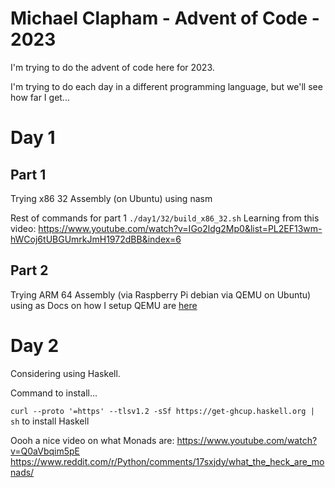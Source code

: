 # Michael Clapham - Advent of Code - 2023

I'm trying to do the advent of code here for 2023.

I'm trying to do each day in a different programming language, but we'll see how far I get...

# Day 1 

## Part 1
Trying x86 32 Assembly (on Ubuntu) using nasm

Rest of commands for part 1 `./day1/32/build_x86_32.sh`
Learning from this video: https://www.youtube.com/watch?v=IGo2ldg2Mp0&list=PL2EF13wm-hWCoj6tUBGUmrkJmH1972dBB&index=6

## Part 2
Trying ARM 64 Assembly (via Raspberry Pi debian via QEMU on Ubuntu) using as
Docs on how I setup QEMU are [here](./day1/part2/qemu_readme.md)

# Day 2

Considering using Haskell.

Command to install...

`curl --proto '=https' --tlsv1.2 -sSf https://get-ghcup.haskell.org | sh` to install Haskell

Oooh a nice video on what Monads are:
https://www.youtube.com/watch?v=Q0aVbqim5pE
https://www.reddit.com/r/Python/comments/17sxjdy/what_the_heck_are_monads/
